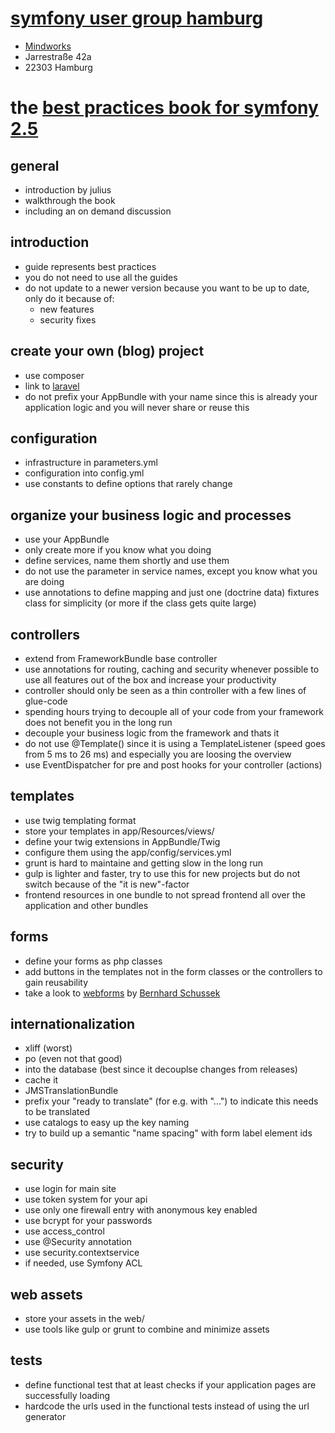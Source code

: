 # [symfony user group hamburg](http://www.meetup.com/sfughh/events/203653672/)

* [Mindworks](https://www.mindworks.de)
* Jarrestraße 42a
* 22303 Hamburg

# the [best practices book for symfony 2.5](http://symfony.com/pdf/Symfony_best_practices_2.5.pdf)

## general

* introduction by julius
* walkthrough the book
* including an on demand discussion

## introduction

* guide represents best practices
* you do not need to use all the guides
* do not update to a newer version because you want to be up to date, only do it because of:
    * new features
    * security fixes

## create your own (blog) project

* use composer
* link to [laravel](https://github.com/laravel)
* do not prefix your AppBundle with your name since this is already your application logic and you will never share or reuse this

## configuration

* infrastructure in parameters.yml
* configuration into config.yml
* use constants to define options that rarely change

## organize your business logic and processes

* use your AppBundle
* only create more if you know what you doing
* define services, name them shortly and use them
* do not use the parameter in service names, except you know what you are doing
* use annotations to define mapping and just one (doctrine data) fixtures class for simplicity (or more if the class gets quite large)

## controllers

* extend from FrameworkBundle base controller
* use annotations for routing, caching and security whenever possible to use all features out of the box and increase your productivity
* controller should only be seen as a thin controller with a few lines of glue-code
* spending hours trying to decouple all of your code from your framework does not benefit you in the long run
* decouple your business logic from the framework and thats it
* do not use @Template() since it is using a TemplateListener (speed goes from 5 ms to 26 ms) and especially you are loosing the overview
* use EventDispatcher for pre and post hooks for your controller (actions)

## templates

* use twig templating format
* store your templates in app/Resources/views/
* define your twig extensions in AppBundle/Twig
* configure them using the app/config/services.yml
* grunt is hard to maintaine and getting slow in the long run
* gulp is lighter and faster, try to use this for new projects but do not switch because of the "it is new"-factor
* frontend resources in one bundle to not spread frontend all over the application and other bundles

## forms

* define your forms as php classes
* add buttons in the templates not in the form classes or the controllers to gain reusability
* take a look to [webforms](http://webmozarts.com/) by [Bernhard Schussek](https://www.linkedin.com/in/bschussek)

## internationalization

* xliff (worst)
* po (even not that good)
* into the database (best since it decouplse changes from releases)
* cache it
* JMSTranslationBundle
* prefix your "ready to translate" (for e.g. with "...") to indicate this needs to be translated
* use catalogs to easy up the key naming
* try to build up a semantic "name spacing" with form label element ids

## security

* use login for main site
* use token system for your api
* use only one firewall entry with anonymous key enabled
* use bcrypt for your passwords
* use access_control
* use @Security annotation
* use security.contextservice
* if needed, use Symfony ACL

## web assets

* store your assets in the web/
* use tools like gulp or grunt to combine and minimize assets

## tests

* define functional test that at least checks if your application pages are successfully loading
* hardcode the urls used in the functional tests instead of using the url generator
